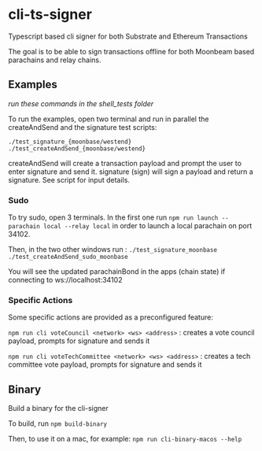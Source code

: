# cli-ts-signer

Typescript based cli signer for both Substrate and Ethereum Transactions

The goal is to be able to sign transactions offline for both Moonbeam based parachains and relay chains.

## Examples

_run these commands in the shell_tests folder_

To run the examples, open two terminal and run in parallel the createAndSend and the signature test scripts:

`./test_signature_{moonbase/westend}`
`./test_createAndSend_{moonbase/westend}`

createAndSend will create a transaction payload and prompt the user to enter signature and send it.
signature (sign) will sign a payload and return a signature.
See script for input details.

### Sudo

To try sudo, open 3 terminals.
In the first one run `npm run launch --parachain local --relay local` in order
to launch a local parachain on port 34102.

Then, in the two other windows run :
`./test_signature_moonbase`
`./test_createAndSend_sudo_moonbase`

You will see the updated parachainBond in the apps (chain state) if connecting to ws://localhost:34102

### Specific Actions

Some specific actions are provided as a preconfigured feature:

`npm run cli voteCouncil <network> <ws> <address>` : creates a vote council payload, prompts for signature and sends it

`npm run cli voteTechCommittee <network> <ws> <address>` : creates a tech committee vote payload, prompts for signature and sends it

## Binary

Build a binary for the cli-signer

To build, run `npm build-binary`

Then, to use it on a mac, for example:
`npm run cli-binary-macos --help`
